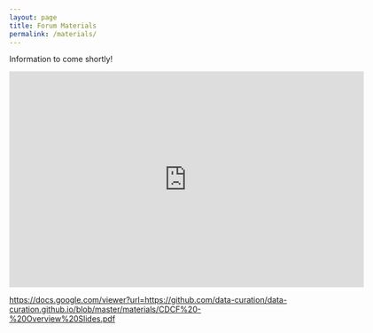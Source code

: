 ```yaml
---
layout: page
title: Forum Materials
permalink: /materials/
---
```


Information to come shortly!

<iframe src="https://docs.google.com/presentation/d/e/2PACX-1vRBTYQtYBdfn6CyA5Io-_UNdUNg-gN7yY8SOKESKpLOnhF2JsKyLJoslYBernz8OVcxtqpxRWi3iuRa/embed?start=false&loop=false&delayms=3000" frameborder="0" width="640" height="389" allowfullscreen="true" mozallowfullscreen="true" webkitallowfullscreen="true"></iframe>

https://docs.google.com/viewer?url=https://github.com/data-curation/data-curation.github.io/blob/master/materials/CDCF%20-%20Overview%20Slides.pdf
